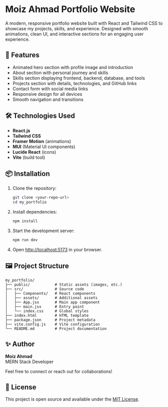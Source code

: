 # Moiz Ahmad Portfolio Website

A modern, responsive portfolio website built with React and Tailwind CSS to showcase my projects, skills, and experience. Designed with smooth animations, clean UI, and interactive sections for an engaging user experience.

## 🚀 Features

- Animated hero section with profile image and introduction
- About section with personal journey and skills
- Skills section displaying frontend, backend, database, and tools
- Projects section with details, technologies, and GitHub links
- Contact form with social media links
- Responsive design for all devices
- Smooth navigation and transitions

## 🛠️ Technologies Used

- **React.js**
- **Tailwind CSS**
- **Framer Motion** (animations)
- **MUI** (Material UI components)
- **Lucide React** (icons)
- **Vite** (build tool)

## 📦 Installation

1. Clone the repository:
   ```powershell
   git clone <your-repo-url>
   cd my_portfolio
   ```
2. Install dependencies:
   ```powershell
   npm install
   ```
3. Start the development server:
   ```powershell
   npm run dev
   ```
4. Open [http://localhost:5173](http://localhost:5173) in your browser.

## 🖼️ Project Structure

```
my_portfolio/
├── public/           # Static assets (images, etc.)
├── src/              # Source code
│   ├── Components/   # React components
│   ├── assets/       # Additional assets
│   ├── App.jsx       # Main app component
│   ├── main.jsx      # Entry point
│   └── index.css     # Global styles
├── index.html        # HTML template
├── package.json      # Project metadata
├── vite.config.js    # Vite configuration
└── README.md         # Project documentation
```

## ✨ Author

**Moiz Ahmad**  
MERN Stack Developer

Feel free to connect or reach out for collaborations!

## 📄 License

This project is open source and available under the [MIT License](LICENSE).
